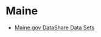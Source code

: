# Maine

* [Maine.gov DataShare Data Sets](http://www.maine.gov/cgi-bin/data/data_search.pl?format=raw)
